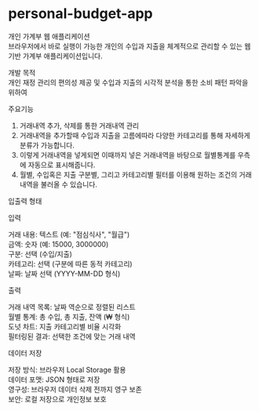 # personal-budget-app
개인 가계부 웹 애플리케이션  
브라우저에서 바로 실행이 가능한 개인의 수입과 지출을 체계적으로 관리할 수 있는 웹 기반 가계부 애플리케이션입니다.

개발 목적  
개인 재정 관리의 편의성 제공 및 수입과 지출의 시각적 분석을 통한 소비 패턴 파악을 위하여


주요기능
1. 거래내역 추가, 삭제를 통한 거래내역 관리
2. 거래내역을 추가할때 수입과 지출을 고름에따라 다양한 카테고리를 통해 자세하게 분류가 가능합니다.
3. 이렇게 거래내역을 넣게되면 이때까지 넣은 거래내역을 바탕으로 월별통계를 우측에 자동으로 표시해줍니다.
4. 월별, 수입혹은 지출 구분별, 그리고 카테고리별 필터를 이용해 원하는 조건의 거래내역을 불러올 수 있습니다.

입출력 형태

입력

거래 내용: 텍스트 (예: "점심식사", "월급")  
금액: 숫자 (예: 15000, 3000000)  
구분: 선택 (수입/지출)  
카테고리: 선택 (구분에 따른 동적 카테고리)  
날짜: 날짜 선택 (YYYY-MM-DD 형식)  

출력

거래 내역 목록: 날짜 역순으로 정렬된 리스트  
월별 통계: 총 수입, 총 지출, 잔액 (₩ 형식)  
도넛 차트: 지출 카테고리별 비율 시각화  
필터링된 결과: 선택한 조건에 맞는 거래 내역  

데이터 저장

저장 방식: 브라우저 Local Storage 활용  
데이터 포맷: JSON 형태로 저장  
영구성: 브라우저 데이터 삭제 전까지 영구 보존  
보안: 로컬 저장으로 개인정보 보호  
